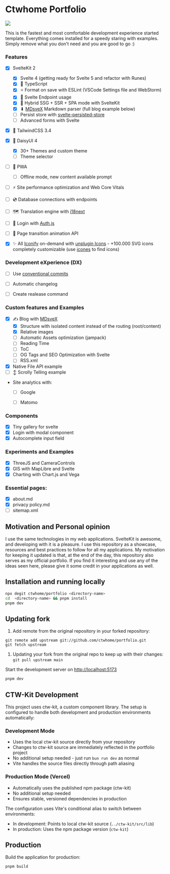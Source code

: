 # Ctwhome Portfolio

![](https://user-images.githubusercontent.com/4195550/271762629-a864e2a7-0cd5-40b6-8409-6c71f9da0246.png)

This is the fastest and most comfortable development experience started template.
Everything comes installed for a speedy staring with examples. Simply remove what you don't need and you are good to go :)

### Features
- [x] SvelteKit 2
  - [x] Svelte 4 (getting ready for Svelte 5 and refactor with Runes)
  - [x] 🦾 TypeScript
  - [x] ⭐️ Format on save with ESLint (VSCode Settings file and WebStorm)
  - [x] 🔌 Svelte Endpoint usage
  - [x] 🔄 Hybrid SSG + SSR + SPA mode with SvelteKit
  - [x] ⬇ [MDsveX](https://github.com/pngwn/MDsveX) Markdown parser (full blog example below)
  - [ ] Persist store with [svelte-persisted-store](https://github.com/joshnuss/svelte-persisted-store)
  - [ ] Advanced forms with Svelte
- [x] 💙 TailwindCSS 3.4
- [x] 🌼 DaisyUI 4
  - [x] 30+ Themes and custom theme
  - [ ] Theme selector

- [ ] 🚀 PWA
  - [ ] Offline mode, new content available prompt

- [ ] ⚡️ Site performance optimization and Web Core Vitals
- [ ] 💿 Database connections with endpoints
- [ ] 🗺️ Translation engine with [i18next](https://github.com/i18next/i18next)
- [ ] 🔐 Login with [Auth.js](https://authjs.dev/)

- [ ] 🕺 Page transition animation API
- [x] ✨ All [Iconify](https://iconify.design/) on-demand with [unplugin Icons](https://github.com/unplugin/unplugin-icons) - +100.000 SVG icons completely customizable (use [icones](https://icones.js.org) to find icons)

### Development eXperience (DX)
- [ ] Use [conventional commits](https://www.conventionalcommits.org/en/v1.0.0/)
- [ ] Automatic changelog
- [ ] Create realease command


### Custom features and Examples
- [x] ✍️ Blog with [MDsveX](https://github.com/pngwn/MDsveX)
  - [x] Structure with isolated content instead of the routing (root/content)
  - [x] Relative images
  - [ ] Automatic Assets optimization (jampack)
  - [ ] Reading Time
  - [ ] ToC
  - [ ] OG Tags and SEO Optimization with Svelte
  - [ ] RSS.xml
- [x] Native File API example
- [ ] ↕️ Scrolly Telling example
- Site analytics with:
  - [ ] Google
  - [ ] Matomo


### Components
- [x] Tiny gallery for svelte
- [x] Login with modal component
- [x] Autocomplete input field

### Experiments and Examples
- [x] ThreeJS and CameraControls
- [x] GIS with MapLibre and Svelte
- [x] Charting with Chart.js and Vega

 ### Essential pages:
  - [x] about.md
  - [x] privacy policy.md
  - [ ] sitemap.xml

## Motivation and Personal opinion
I use the same technologies in my web applications. SvelteKit is awesome, and developing with it is a pleasure. I use this repository as a showcase, resources and best practices to follow for all my applications. My motivation for keeping it updated is that, at the end of the day, this repository also serves as my official portfolio. If you find it interesting and use any of the ideas seen here, please give it some credit in your applications as well.


## Installation and running locally
```bash
npx degit ctwhome/portfolio <directory-name>
cd  <directory-name> && pnpm install
pnpm dev
```

## Updating fork
1.  Add remote from the original repository in your forked repository:
```shell
git remote add upstream git://github.com/ctwhome/portfolio.git
git fetch upstream
```
1.  Updating your fork from the original repo to keep up with their changes:
    `git pull upstream main`

Start the development server on [http://localhost:5173](http://localhost:5173)

```bash
pnpm dev
```

## CTW-Kit Development

This project uses ctw-kit, a custom component library. The setup is configured to handle both development and production environments automatically:

### Development Mode
- Uses the local ctw-kit source directly from your repository
- Changes to ctw-kit source are immediately reflected in the portfolio project
- No additional setup needed - just run `bun run dev` as normal
- Vite handles the source files directly through path aliasing

### Production Mode (Vercel)
- Automatically uses the published npm package (ctw-kit)
- No additional setup needed
- Ensures stable, versioned dependencies in production

The configuration uses Vite's conditional alias to switch between environments:
- In development: Points to local ctw-kit source (`../ctw-kit/src/lib`)
- In production: Uses the npm package version (`ctw-kit`)

## Production

Build the application for production:

```bash
pnpm build
```

